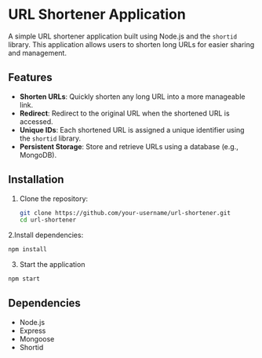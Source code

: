 # URL Shortener Application

A simple URL shortener application built using Node.js and the `shortid` library. This application allows users to shorten long URLs for easier sharing and management.

## Features

- **Shorten URLs**: Quickly shorten any long URL into a more manageable link.
- **Redirect**: Redirect to the original URL when the shortened URL is accessed.
- **Unique IDs**: Each shortened URL is assigned a unique identifier using the `shortid` library.
- **Persistent Storage**: Store and retrieve URLs using a database (e.g., MongoDB).

## Installation

1. Clone the repository:
   ```bash
   git clone https://github.com/your-username/url-shortener.git
   cd url-shortener

2.Install dependencies:
```bash
npm install

```
3. Start the application

```bash
npm start
```
## Dependencies
- Node.js
- Express
- Mongoose
- Shortid

